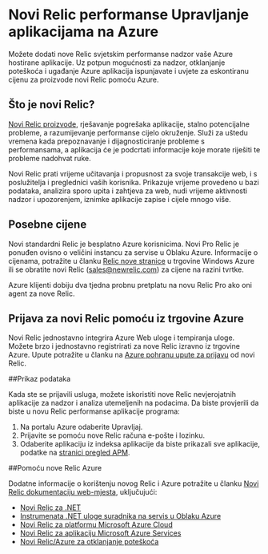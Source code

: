 <properties 
    pageTitle="Pomoću nove Relic Azure | Microsoft Azure" 
    description="Saznajte kako koristiti novi Relic servisa za upravljanje i praćenje Azure aplikacije." 
    services="" 
    documentationCenter=".net" 
    authors="nickfloyd" 
    manager="timlt" 
    editor=""/>

<tags 
    ms.service="cloud-services" 
    ms.workload="tbd" 
    ms.tgt_pltfrm="na" 
    ms.devlang="dotnet" 
    ms.topic="article" 
    ms.date="08/23/2016" 
    ms.author="nickfloyd@newrelic.com"/>


# <a name="new-relic-application-performance-management-on-azure"></a>Novi Relic performanse Upravljanje aplikacijama na Azure

Možete dodati nove Relic svjetskim performanse nadzor vaše Azure hostirane aplikacije. Uz potpun mogućnosti za nadzor, otklanjanje poteškoća i ugađanje Azure aplikacija ispunjavate i uvjete za eskontiranu cijenu za proizvode novi Relic pomoću Azure.

## <a name="what-is-new-relic"></a>Što je novi Relic?

[Novi Relic proizvode](https://newrelic.com/products), rješavanje pogrešaka aplikacije, stalno potencijalne probleme, a razumijevanje performanse cijelo okruženje. Služi za uštedu vremena kada prepoznavanje i dijagnosticiranje probleme s performansama, a aplikacija će je podcrtati informacije koje morate riješiti te probleme nadohvat ruke.

Novi Relic prati vrijeme učitavanja i propusnost za svoje transakcije web, i s poslužitelja i preglednici vaših korisnika. Prikazuje vrijeme provedeno u bazi podataka, analizira sporo upita i zahtjeva za web, nudi vrijeme aktivnosti nadzor i upozorenjem, iznimke aplikacije zapise i cijele mnogo više. 

## <a name="special-pricing"></a>Posebne cijene
Novi standardni Relic je besplatno Azure korisnicima. Novi Pro Relic je ponuđen ovisno o veličini instancu za servise u Oblaku Azure. Informacije o cijenama, potražite u članku [Relic nove stranice](https://azure.microsoft.com/marketplace/partners/newrelic/newrelic/) u trgovine Windows Azure ili se obratite novi Relic (sales@newrelic.com) za cijene na razini tvrtke.

Azure klijenti dobiju dva tjedna probnu pretplatu na novu Relic Pro ako oni agent za nove Relic.

## <a name="sign-up-for-new-relic-using-the-azure-store"></a>Prijava za novi Relic pomoću iz trgovine Azure
Novi Relic jednostavno integrira Azure Web uloge i tempiranja uloge. Možete brzo i jednostavno registrirati za nove Relic izravno iz trgovine Azure. Upute potražite u članku na [Azure pohranu upute za prijavu](https://docs.newrelic.com/docs/agents/net-agent/azure-installation/azure-cloud-services#signup) od novi Relic.

##<a name="view-your-data"></a>Prikaz podataka

Kada ste se prijavili usluga, možete iskoristiti nove Relic nevjerojatnih aplikacije za nadzor i analiza utemeljenih na podacima. Da biste provjerili da biste u novu Relic performanse aplikacije programa:

1. Na portalu Azure odaberite Upravljaj.
2. Prijavite se pomoću nove Relic računa e-pošte i lozinku.
3. Odaberite aplikaciju iz indeksa aplikacije da biste prikazali sve aplikacije, podatke na [stranici pregled APM](https://docs.newrelic.com/docs/apm/applications-menu/monitoring/apm-overview-page).

##<a name="using-new-relic-with-azure"></a>Pomoću nove Relic Azure

Dodatne informacije o korištenju novog Relic i Azure potražite u članku [Novi Relic dokumentaciju web-mjesta](https://docs.newrelic.com/docs/agents/net-agent/azure-installation), uključujući: 

* [Novi Relic za .NET](https://docs.newrelic.com/docs/agents/net-agent/getting-started/new-relic-net)
* [Instrumenata .NET uloge suradnika na servis u Oblaku Azure](https://docs.newrelic.com/docs/agents/net-agent/azure-installation/instrument-net-worker-role-azure-cloud-service)
* [Novi Relic za platformu Microsoft Azure Cloud](https://docs.newrelic.com/docs/agents/net-agent/azure-installation/azure-cloud-services)
* [Novi Relic za aplikaciju Microsoft Azure Services](https://docs.newrelic.com/docs/agents/net-agent/azure-installation/azure-portal)
* [Novi Relic/Azure za otklanjanje poteškoća](https://docs.newrelic.com/docs/agents/net-agent/azure-troubleshooting)

